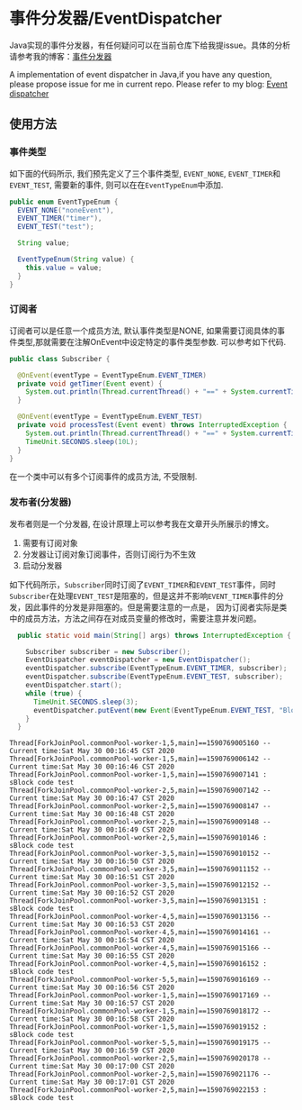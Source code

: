 # 事件分发器/EventDispatcher
Java实现的事件分发器，有任何疑问可以在当前仓库下给我提issue。具体的分析请参考我的博客：[事件分发器](https://www.itnote.tech/2019/11/06/%E4%BA%8B%E4%BB%B6%E5%88%86%E5%8F%91%E5%99%A8%EF%BC%88%E8%AE%A2%E9%98%85-%E5%8F%91%E5%B8%83%E6%A8%A1%E5%BC%8F%EF%BC%89%E7%9A%84%E5%AE%9E%E7%8E%B0/)

A implementation of event dispatcher in Java,if you have any question, please propose issue for me in current repo. Please refer to my blog: [Event dispatcher](https://www.itnote.tech/2019/11/06/%E4%BA%8B%E4%BB%B6%E5%88%86%E5%8F%91%E5%99%A8%EF%BC%88%E8%AE%A2%E9%98%85-%E5%8F%91%E5%B8%83%E6%A8%A1%E5%BC%8F%EF%BC%89%E7%9A%84%E5%AE%9E%E7%8E%B0/)

## 使用方法

### 事件类型
如下面的代码所示, 我们预先定义了三个事件类型, `EVENT_NONE`, `EVENT_TIMER`和`EVENT_TEST`, 需要新的事件, 则可以在在`EventTypeEnum`中添加.
```Java
public enum EventTypeEnum {
  EVENT_NONE("noneEvent"),
  EVENT_TIMER("timer"),
  EVENT_TEST("test");

  String value;

  EventTypeEnum(String value) {
    this.value = value;
  }
}
```
### 订阅者
订阅者可以是任意一个成员方法, 默认事件类型是NONE, 如果需要订阅具体的事件类型,那就需要在注解OnEvent中设定特定的事件类型参数. 可以参考如下代码.
``` Java
public class Subscriber {

  @OnEvent(eventType = EventTypeEnum.EVENT_TIMER)
  private void getTimer(Event event) {
    System.out.println(Thread.currentThread() + "==" + System.currentTimeMillis() +  " -- Current time:" + event.getData());
  }

  @OnEvent(eventType = EventTypeEnum.EVENT_TEST)
  private void processTest(Event event) throws InterruptedException {
    System.out.println(Thread.currentThread() + "==" + System.currentTimeMillis() + " : s"  + event.getData());
    TimeUnit.SECONDS.sleep(10L);
  }
}
```
在一个类中可以有多个订阅事件的成员方法, 不受限制.

### 发布者(分发器)
发布者则是一个分发器, 在设计原理上可以参考我在文章开头所展示的博文。
1. 需要有订阅对象
2. 分发器让订阅对象订阅事件，否则订阅行为不生效
3. 启动分发器

如下代码所示，`Subscriber`同时订阅了`EVENT_TIMER`和`EVENT_TEST`事件，同时`Subscriber`在处理`EVENT_TEST`是阻塞的，但是这并不影响`EVENT_TIMER`事件的分发，因此事件的分发是非阻塞的。但是需要注意的一点是，
因为订阅者实际是类中的成员方法，方法之间存在对成员变量的修改时，需要注意并发问题。

``` Java
  public static void main(String[] args) throws InterruptedException {

    Subscriber subscriber = new Subscriber();
    EventDispatcher eventDispatcher = new EventDispatcher();
    eventDispatcher.subscribe(EventTypeEnum.EVENT_TIMER, subscriber);
    eventDispatcher.subscribe(EventTypeEnum.EVENT_TEST, subscriber);
    eventDispatcher.start();
    while (true) {
      TimeUnit.SECONDS.sleep(3);
      eventDispatcher.putEvent(new Event(EventTypeEnum.EVENT_TEST, "Block code test"));
    }
  }
```

```
Thread[ForkJoinPool.commonPool-worker-1,5,main]==1590769005160 -- Current time:Sat May 30 00:16:45 CST 2020
Thread[ForkJoinPool.commonPool-worker-1,5,main]==1590769006142 -- Current time:Sat May 30 00:16:46 CST 2020
Thread[ForkJoinPool.commonPool-worker-1,5,main]==1590769007141 : sBlock code test
Thread[ForkJoinPool.commonPool-worker-2,5,main]==1590769007142 -- Current time:Sat May 30 00:16:47 CST 2020
Thread[ForkJoinPool.commonPool-worker-2,5,main]==1590769008147 -- Current time:Sat May 30 00:16:48 CST 2020
Thread[ForkJoinPool.commonPool-worker-2,5,main]==1590769009148 -- Current time:Sat May 30 00:16:49 CST 2020
Thread[ForkJoinPool.commonPool-worker-2,5,main]==1590769010146 : sBlock code test
Thread[ForkJoinPool.commonPool-worker-3,5,main]==1590769010152 -- Current time:Sat May 30 00:16:50 CST 2020
Thread[ForkJoinPool.commonPool-worker-3,5,main]==1590769011152 -- Current time:Sat May 30 00:16:51 CST 2020
Thread[ForkJoinPool.commonPool-worker-3,5,main]==1590769012152 -- Current time:Sat May 30 00:16:52 CST 2020
Thread[ForkJoinPool.commonPool-worker-3,5,main]==1590769013151 : sBlock code test
Thread[ForkJoinPool.commonPool-worker-4,5,main]==1590769013156 -- Current time:Sat May 30 00:16:53 CST 2020
Thread[ForkJoinPool.commonPool-worker-4,5,main]==1590769014161 -- Current time:Sat May 30 00:16:54 CST 2020
Thread[ForkJoinPool.commonPool-worker-4,5,main]==1590769015166 -- Current time:Sat May 30 00:16:55 CST 2020
Thread[ForkJoinPool.commonPool-worker-4,5,main]==1590769016152 : sBlock code test
Thread[ForkJoinPool.commonPool-worker-5,5,main]==1590769016169 -- Current time:Sat May 30 00:16:56 CST 2020
Thread[ForkJoinPool.commonPool-worker-1,5,main]==1590769017169 -- Current time:Sat May 30 00:16:57 CST 2020
Thread[ForkJoinPool.commonPool-worker-1,5,main]==1590769018172 -- Current time:Sat May 30 00:16:58 CST 2020
Thread[ForkJoinPool.commonPool-worker-1,5,main]==1590769019152 : sBlock code test
Thread[ForkJoinPool.commonPool-worker-5,5,main]==1590769019175 -- Current time:Sat May 30 00:16:59 CST 2020
Thread[ForkJoinPool.commonPool-worker-2,5,main]==1590769020178 -- Current time:Sat May 30 00:17:00 CST 2020
Thread[ForkJoinPool.commonPool-worker-2,5,main]==1590769021176 -- Current time:Sat May 30 00:17:01 CST 2020
Thread[ForkJoinPool.commonPool-worker-2,5,main]==1590769022153 : sBlock code test
```
